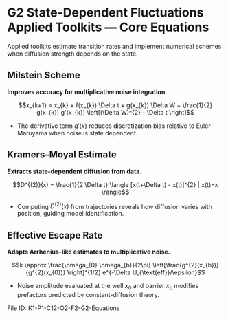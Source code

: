 # G2 State-Dependent Fluctuations Applied Toolkits — Core Equations

Applied toolkits estimate transition rates and implement numerical schemes when diffusion strength depends on the state.

## Milstein Scheme
**Improves accuracy for multiplicative noise integration.**

$$x_{k+1} = x_{k} + f(x_{k}) \Delta t + g(x_{k}) \Delta W + \frac{1}{2} g(x_{k}) g'(x_{k}) \left[(\Delta W)^{2} - \Delta t \right]$$

- The derivative term $g'(x)$ reduces discretization bias relative to Euler–Maruyama when noise is state dependent.

## Kramers–Moyal Estimate
**Extracts state-dependent diffusion from data.**

$$D^{(2)}(x) = \frac{1}{2 \Delta t} \langle [x(t+\Delta t) - x(t)]^{2} | x(t)=x \rangle$$

- Computing $D^{(2)}(x)$ from trajectories reveals how diffusion varies with position, guiding model identification.

## Effective Escape Rate
**Adapts Arrhenius-like estimates to multiplicative noise.**

$$k \approx \frac{\omega_{0} \omega_{b}}{2\pi} \left[\frac{g^{2}(x_{b})}{g^{2}(x_{0})} \right]^{1/2} e^{-\Delta U_{\text{eff}}/\epsilon}$$

- Noise amplitude evaluated at the well $x_{0}$ and barrier $x_{b}$ modifies prefactors predicted by constant-diffusion theory.

File ID: K1-P1-C12-O2-F2-G2-Equations
